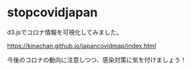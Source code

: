 # stopcovidjapan

d3.jsでコロナ情報を可視化してみました。

https://kinachan.github.io/japancovidmap/index.html

今後のコロナの動向に注意しつつ、感染対策に気を付けましょう！

